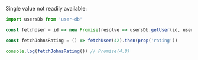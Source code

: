 Single value not readily available:

```js
import usersDb from 'user-db'

const fetchUser = id => new Promise(resolve => usersDb.getUser(id, user => resolve(user)))

const fetchJohnsRating = () => fetchUser(42).then(prop('rating'))

console.log(fetchJohnsRating()) // Promise(4.8)
```
